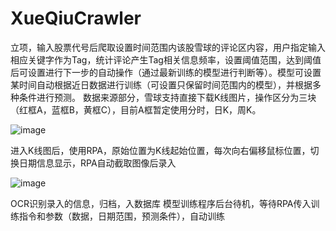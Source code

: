 # XueQiuCrawler
立项，输入股票代号后爬取设置时间范围内该股雪球的评论区内容，用户指定输入相应关键字作为Tag，统计评论产生Tag相关信息频率，设置阈值范围，达到阈值后可设置进行下一步的自动操作（通过最新训练的模型进行判断等）。模型可设置某时间自动根据近日数据进行训练（可设置只保留时间范围内的模型），并根据多种条件进行预测。
数据来源部分，雪球支持直接下载K线图片，操作区分为三块（红框A，蓝框B，黄框C），目前A框暂定使用分时，日K，周K。

![image](https://github.com/user-attachments/assets/30504448-dcb6-4858-b8c3-0c7989755502)

进入K线图后，使用RPA，原始位置为K线起始位置，每次向右偏移鼠标位置，切换日期信息显示，RPA自动截取图像后录入

![image](https://github.com/user-attachments/assets/4d9a962f-8b4e-4406-a177-ed6c4888f9c1)

OCR识别录入的信息，归档，入数据库
模型训练程序后台待机，等待RPA传入训练指令和参数（数据，日期范围，预测条件），自动训练
